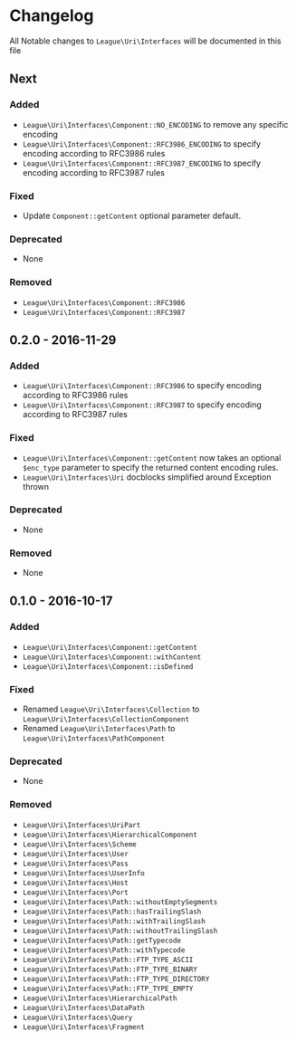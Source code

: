 # Changelog

All Notable changes to `League\Uri\Interfaces` will be documented in this file

## Next

### Added

- `League\Uri\Interfaces\Component::NO_ENCODING` to remove any specific encoding
- `League\Uri\Interfaces\Component::RFC3986_ENCODING` to specify encoding according to RFC3986 rules
- `League\Uri\Interfaces\Component::RFC3987_ENCODING` to specify encoding according to RFC3987 rules

### Fixed

- Update `Component::getContent` optional parameter default.

### Deprecated

- None

### Removed

- `League\Uri\Interfaces\Component::RFC3986`
- `League\Uri\Interfaces\Component::RFC3987`

## 0.2.0 - 2016-11-29

### Added

- `League\Uri\Interfaces\Component::RFC3986` to specify encoding according to RFC3986 rules
- `League\Uri\Interfaces\Component::RFC3987` to specify encoding according to RFC3987 rules

### Fixed

- `League\Uri\Interfaces\Component::getContent` now takes an optional `$enc_type` parameter
to specify the returned content encoding rules.
- `League\Uri\Interfaces\Uri` docblocks simplified around Exception thrown

### Deprecated

- None

### Removed

- None

## 0.1.0 - 2016-10-17

### Added

- `League\Uri\Interfaces\Component::getContent`
- `League\Uri\Interfaces\Component::withContent`
- `League\Uri\Interfaces\Component::isDefined`

### Fixed

- Renamed `League\Uri\Interfaces\Collection` to `League\Uri\Interfaces\CollectionComponent`
- Renamed `League\Uri\Interfaces\Path` to `League\Uri\Interfaces\PathComponent`

### Deprecated

- None

### Removed

- `League\Uri\Interfaces\UriPart`
- `League\Uri\Interfaces\HierarchicalComponent`
- `League\Uri\Interfaces\Scheme`
- `League\Uri\Interfaces\User`
- `League\Uri\Interfaces\Pass`
- `League\Uri\Interfaces\UserInfo`
- `League\Uri\Interfaces\Host`
- `League\Uri\Interfaces\Port`
- `League\Uri\Interfaces\Path::withoutEmptySegments`
- `League\Uri\Interfaces\Path::hasTrailingSlash`
- `League\Uri\Interfaces\Path::withTrailingSlash`
- `League\Uri\Interfaces\Path::withoutTrailingSlash`
- `League\Uri\Interfaces\Path::getTypecode`
- `League\Uri\Interfaces\Path::withTypecode`
- `League\Uri\Interfaces\Path::FTP_TYPE_ASCII`
- `League\Uri\Interfaces\Path::FTP_TYPE_BINARY`
- `League\Uri\Interfaces\Path::FTP_TYPE_DIRECTORY`
- `League\Uri\Interfaces\Path::FTP_TYPE_EMPTY`
- `League\Uri\Interfaces\HierarchicalPath`
- `League\Uri\Interfaces\DataPath`
- `League\Uri\Interfaces\Query`
- `League\Uri\Interfaces\Fragment`
